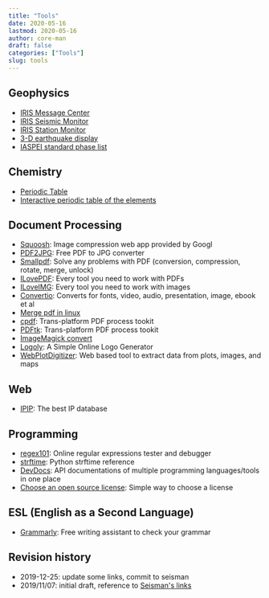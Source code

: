 ```yaml
---
title: "Tools"
date: 2020-05-16
lastmod: 2020-05-16
author: core-man
draft: false
categories: ["Tools"]
slug: tools
---
```


## Geophysics

- [IRIS Message Center](http://ds.iris.edu/message-center)
- [IRIS Seismic Monitor](http://ds.iris.edu/seismon/index.phtml)
- [IRIS Station Monitor](https://www.iris.edu/app/station_monitor/)
- [3-D earthquake display](https://glowy-earthquakes.glitch.me)
- [IASPEI standard phase list](http://www.isc.ac.uk/standards/phases)


## Chemistry

- [Periodic Table](https://www.ptable.com)
- [Interactive periodic table of the elements](https://leonard-seydoux.github.io/periodic-table/)


## Document Processing

- [Squoosh](https://squoosh.app): Image compression web app provided by Googl
- [PDF2JPG](https://pdf2jpg.net): Free PDF to JPG converter
- [Smallpdf](https://smallpdf.com): Solve any problems with PDF (conversion, compression, rotate, merge, unlock)
- [ILovePDF](https://www.ilovepdf.com): Every tool you need to work with PDFs
- [ILoveIMG](https://www.iloveimg.com): Every tool you need to work with images
- [Convertio](https://convertio.co): Converts for fonts, video, audio, presentation, image, ebook et al
- [Merge pdf in linux](https://blog.seisman.info/merge-pdf)
- [cpdf](https://blog.seisman.info/cpdf): Trans-platform PDF process tookit
- [PDFtk](https://blog.seisman.info/pdftk): Trans-platform PDF process tookit
- [ImageMagick convert](https://blog.seisman.info/imagemagick-convert)
- [Logoly](https://www.logoly.pro/#/): A Simple Online Logo Generator
- [WebPlotDigitizer](https://automeris.io/WebPlotDigitizer): Web based tool to extract data from plots, images, and maps


## Web

- [IPIP](https://en.ipip.net): The best IP database


## Programming

- [regex101](https://regex101.com): Online regular expressions tester and debugger
- [strftime](http://strftime.org): Python strftime reference
- [DevDocs](https://devdocs.io): API documentations of multiple programming languages/tools in one place
- [Choose an open source license](https://choosealicense.com/): Simple way to choose a license


## ESL (English as a Second Language)

- [Grammarly](www.grammarly.com): Free writing assistant to check your grammar


## Revision history

- 2019-12-25: update some links, commit to seisman
- 2019/11/07: initial draft, reference to [Seisman's links](https://link.seisman.info)

